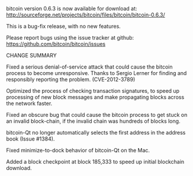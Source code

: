 bitcoin version 0.6.3 is now available for download at:
  http://sourceforge.net/projects/bitcoin/files/bitcoin/bitcoin-0.6.3/

This is a bug-fix release, with no new features.

Please report bugs using the issue tracker at github:
  https://github.com/bitcoin/bitcoin/issues

CHANGE SUMMARY

Fixed a serious denial-of-service attack that could cause the
bitcoin process to become unresponsive. Thanks to Sergio Lerner
for finding and responsibly reporting the problem. (CVE-2012-3789)

Optimized the process of checking transaction signatures, to
speed up processing of new block messages and make propagating
blocks across the network faster.

Fixed an obscure bug that could cause the bitcoin process to get
stuck on an invalid block-chain, if the invalid chain was
hundreds of blocks long.

bitcoin-Qt no longer automatically selects the first address
in the address book (Issue #1384).

Fixed minimize-to-dock behavior of bitcoin-Qt on the Mac.

Added a block checkpoint at block 185,333 to speed up initial
blockchain download.
